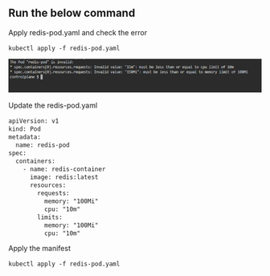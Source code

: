 ## Run the below command

Apply redis-pod.yaml and check the error
```
kubectl apply -f redis-pod.yaml

```

![alt text](image.png)

Update the redis-pod.yaml
```
apiVersion: v1
kind: Pod
metadata:
  name: redis-pod
spec:
  containers:
    - name: redis-container
      image: redis:latest
      resources:
        requests:
          memory: "100Mi"
          cpu: "10m"
        limits:
          memory: "100Mi"
          cpu: "10m"
```

Apply the manifest
```
kubectl apply -f redis-pod.yaml

```